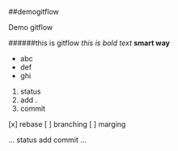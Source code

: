 ##demogitflow

Demo gitflow

######this is gitflow
*this is bold text*
**smart way**

- abc
- def
- ghi


1. status
2. add .
3. commit

[x]  rebase
[ ]  branching
[ ]  marging


... 
status
add
commit
...
